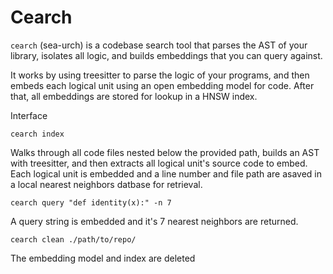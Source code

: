 # Cearch

`cearch` (sea-urch) is a codebase search tool that parses the AST of your library, isolates all logic, and builds embeddings that you can query against.

It works by using treesitter to parse the logic of your programs, and then embeds each logical unit using an open embedding model for code. After that, all embeddings are stored for lookup in a HNSW index.

Interface

`cearch index`

Walks through all code files nested below the provided path, builds an AST with treesitter, and then extracts all logical unit's source code to embed. Each logical unit is embedded and a line number and file path are asaved in a local nearest neighbors datbase for retrieval.

`cearch query "def identity(x):" -n 7`

A query string is embedded and it's 7 nearest neighbors are returned.

`cearch clean ./path/to/repo/`

The embedding model and index are deleted
